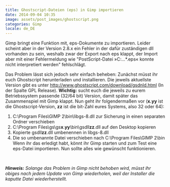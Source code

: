 ```yaml
---
title: Ghostscript-Dateien (eps) in Gimp importieren
date: 2014-09-04 10:35
image: assets/post_images/ghostscript.png
categories: Gimp
locale: de_DE
---
```


Gimp bringt eine Funktion mit, eps-Dokumente zu importieren. Leider scheint aber in der Version 2.8.x ein Fehler in der dafür zuständigen dll vorhanden zu sein, weshalb zwar der Export nach eps klappt, der Import aber mit einer Fehlermeldung wie "PostScript-Datei »C:\...\*.eps« konnte nicht interpretiert werden" fehlschlägt.

<!--more-->

Das Problem lässt sich jedoch sehr einfach beheben:
Zunächst müsst ihr euch Ghostscript herunterladen und installieren. Die jeweils aktuellste Version gibt es unter http://www.ghostscript.com/download/gsdnld.html (In der Spalte GPL Release). **Wichtig:** sucht euch die jeweils zu eurem Betriebssystem passende (32/64 bit) Version, damit später das Zusammenspiel mit Gimp klappt.
Nun geht ihr folgendermaßen vor (**x.yy** ist die Ghostscript-Version, **zz** ist die bit-Zahl eures Systems, also 32 oder 64):

1.  C:\Program Files\GIMP 2\bin\libgs-8.dll zur Sicherung in einen separaten Ordner verschieben
2.  C:\Program Files\gs\gs**x**.**yy**\bin\gsdll**zz**.dll auf den Desktop kopieren
3.  Kopierte gsdll**zz**.dll umbenennen in libgs-8.dll
4.  Die so umbenannte Datei verschieben nach C:\Program Files\GIMP 2\bin\
Wenn ihr das erledigt habt, könnt ihr Gimp starten und zum Test eine eps-Datei importieren. Nun sollte alles wie gewünscht funktionieren.

&nbsp;

_**Hinweis:** Solange das Problem in Gimp nicht behoben wird, müsst ihr obiges nach jedem Update von Gimp wiederholen, weil der Installer die kaputte Datei wiederherstellt._